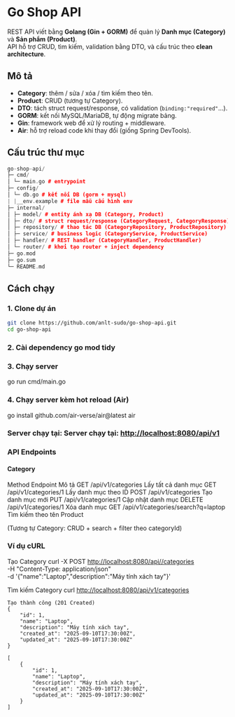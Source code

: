 # Go Shop API

REST API viết bằng **Golang (Gin + GORM)** để quản lý **Danh mục (Category)** và **Sản phẩm (Product)**.  
API hỗ trợ CRUD, tìm kiếm, validation bằng DTO, và cấu trúc theo **clean architecture**.

## Mô tả

- **Category**: thêm / sửa / xóa / tìm kiếm theo tên.
- **Product**: CRUD (tương tự Category).
- **DTO**: tách struct request/response, có validation (`binding:"required"`...).
- **GORM**: kết nối MySQL/MariaDB, tự động migrate bảng.
- **Gin**: framework web để xử lý routing + middleware.
- **Air**: hỗ trợ reload code khi thay đổi (giống Spring DevTools).

## Cấu trúc thư mục

```cc
go-shop-api/
├─ cmd/
│ └─ main.go # entrypoint
├─ config/
│ └─ db.go # kết nối DB (gorm + mysql)
| |__env.example # file mẫu cấu hình env
├─ internal/
│ ├─ model/ # entity ánh xạ DB (Category, Product)
│ ├─ dto/ # struct request/response (CategoryRequest, CategoryResponse)
│ ├─ repository/ # thao tác DB (CategoryRepository, ProductRepository)
│ ├─ service/ # business logic (CategoryService, ProductService)
│ ├─ handler/ # REST handler (CategoryHandler, ProductHandler)
│ └─ router/ # khởi tạo router + inject dependency
├─ go.mod
├─ go.sum
└─ README.md
```

## Cách chạy

### 1. Clone dự án

```bash
git clone https://github.com/anlt-sudo/go-shop-api.git
cd go-shop-api

```

### 2. Cài dependency go mod tidy

### 3. Chạy server

go run cmd/main.go

### 4. Chạy server kèm hot reload (Air)

go install github.com/air-verse/air@latest
air

### Server chạy tại: Server chạy tại: [http://localhost:8080/api/v1](http://localhost:8080/api/v1)

### API Endpoints

#### Category

Method Endpoint Mô tả
GET /api/v1/categories Lấy tất cả danh mục
GET /api/v1/categories/1 Lấy danh mục theo ID
POST /api/v1/categories Tạo danh mục mới
PUT /api/v1/categories/1 Cập nhật danh mục
DELETE /api/v1/categories/1 Xóa danh mục
GET /api/v1/categories/search?q=laptop Tìm kiếm theo tên
Product

(Tương tự Category: CRUD + search + filter theo categoryId)

### Ví dụ cURL

Tạo Category
curl -X POST [http://localhost:8080/api//categories](http://localhost:8080/api/v1/categories) \
 -H "Content-Type: application/json" \
 -d '{"name":"Laptop","description":"Máy tính xách tay"}'

Tìm kiếm Category
curl [http://localhost:8080/api/v1/categories](http://localhost:8080/api/v1/categories/search?q=laptop)

```Kết quả
Tạo thành công (201 Created)
{
    "id": 1,
    "name": "Laptop",
    "description": "Máy tính xách tay",
    "created_at": "2025-09-10T17:30:00Z",
    "updated_at": "2025-09-10T17:30:00Z"
}
```

```Tìm kiếm
[
    {
        "id": 1,
        "name": "Laptop",
        "description": "Máy tính xách tay",
        "created_at": "2025-09-10T17:30:00Z",
        "updated_at": "2025-09-10T17:30:00Z"
    }
]
```
